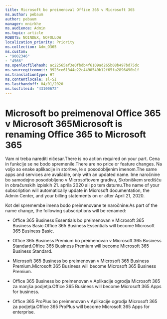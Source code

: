 ```yaml
---
title: Microsoft bo preimenoval Office 365 v Microsoft 365
ms.author: pebaum
author: pebaum
manager: mnirkhe
ms.audience: Admin
ms.topic: article
ROBOTS: NOINDEX, NOFOLLOW
localization_priority: Priority
ms.collection: Adm_O365
ms.custom:
- "9002346"
- "4566"
ms.openlocfilehash: ac22565af3e0fbdb4f6109ad265b08b497bd75dc
ms.sourcegitcommit: 9923ce61344e22c4490549b12f65fa2896490b1f
ms.translationtype: HT
ms.contentlocale: sl-SI
ms.lasthandoff: 04/01/2020
ms.locfileid: "43100672"
---
```

# <a name="microsoft-is-renaming-office-365-to-microsoft-365"></a><span data-ttu-id="3033b-102">Microsoft bo preimenoval Office 365 v Microsoft 365</span><span class="sxs-lookup"><span data-stu-id="3033b-102">Microsoft is renaming Office 365 to Microsoft 365</span></span>

<span data-ttu-id="3033b-103">Vam ni treba narediti ničesar.</span><span class="sxs-lookup"><span data-stu-id="3033b-103">There is no action required on your part.</span></span> <span data-ttu-id="3033b-104">Cena in funkcije se ne bodo spremenile.</span><span class="sxs-lookup"><span data-stu-id="3033b-104">There are no price or feature changes.</span></span> <span data-ttu-id="3033b-105">Na voljo so enake aplikacije in storitve, le s posodobljenim imenom.</span><span class="sxs-lookup"><span data-stu-id="3033b-105">The same apps and services are available, only with an updated name.</span></span> <span data-ttu-id="3033b-106">Ime naročnine bo samodejno posodobljeno v Microsoftovem gradivu, Skrbniškem središču in obračunskih izpiskih 21. aprila 2020 ali po tem datumu.</span><span class="sxs-lookup"><span data-stu-id="3033b-106">The name of your subscription will automatically update in Microsoft documentation, the Admin Center, and your billing statements on or after April 21, 2020.</span></span>

<span data-ttu-id="3033b-107">Kot del spremembe imena bodo preimenovane te naročnine:</span><span class="sxs-lookup"><span data-stu-id="3033b-107">As part of the name change, the following subscriptions will be renamed:</span></span>

- <span data-ttu-id="3033b-108">Office 365 Business Essentials bo preimenovan v Microsoft 365 Business Basic.</span><span class="sxs-lookup"><span data-stu-id="3033b-108">Office 365 Business Essentials will become Microsoft 365 Business Basic.</span></span>

- <span data-ttu-id="3033b-109">Office 365 Business Premium bo preimenovan v Microsoft 365 Business Standard.</span><span class="sxs-lookup"><span data-stu-id="3033b-109">Office 365 Business Premium will become Microsoft 365 Business Standard.</span></span>

- <span data-ttu-id="3033b-110">Microsoft 365 Business bo preimenovan v Microsoft 365 Business Premium.</span><span class="sxs-lookup"><span data-stu-id="3033b-110">Microsoft 365 Business will become Microsoft 365 Business Premium.</span></span>

- <span data-ttu-id="3033b-111">Office 365 Business bo preimenovan v Aplikacije ogrodja Microsoft 365 za manjša podjetja.</span><span class="sxs-lookup"><span data-stu-id="3033b-111">Office 365 Business will become Microsoft 365 Apps for business.</span></span>

- <span data-ttu-id="3033b-112">Office 365 ProPlus bo preimenovan v Aplikacije ogrodja Microsoft 365 za podjetja.</span><span class="sxs-lookup"><span data-stu-id="3033b-112">Office 365 ProPlus will become Microsoft 365 Apps for enterprise.</span></span>

